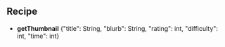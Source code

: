 ## Recipe

- **getThumbnail**
  {"title": String, "blurb": String, "rating": int, "difficulty": int, "time": int}
